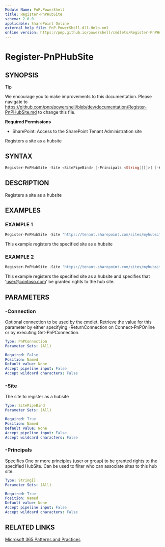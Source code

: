 ```yaml
---
Module Name: PnP.PowerShell
title: Register-PnPHubSite
schema: 2.0.0
applicable: SharePoint Online
external help file: PnP.PowerShell.dll-Help.xml
online version: https://pnp.github.io/powershell/cmdlets/Register-PnPHubSite.html
---
```

 
# Register-PnPHubSite

## SYNOPSIS

> [!TIP]
> We encourage you to make improvements to this documentation. Please navigate to https://github.com/pnp/powershell/blob/dev/documentation/Register-PnPHubSite.md to change this file.


**Required Permissions**

* SharePoint: Access to the SharePoint Tenant Administration site

Registers a site as a hubsite

## SYNTAX

```powershell
Register-PnPHubSite -Site <SitePipeBind> [-Principals <String[][]>] [-Connection <PnPConnection>] [<CommonParameters>]
```

## DESCRIPTION
Registers a site as a hubsite

## EXAMPLES

### EXAMPLE 1
```powershell
Register-PnPHubSite -Site "https://tenant.sharepoint.com/sites/myhubsite"
```

This example registers the specified site as a hubsite

### EXAMPLE 2
```powershell
Register-PnPHubSite -Site "https://tenant.sharepoint.com/sites/myhubsite" -Principals "user@contoso.com"
```

This example registers the specified site as a hubsite and specifies that 'user@contoso.com' be granted rights to the hub site.

## PARAMETERS

### -Connection
Optional connection to be used by the cmdlet. Retrieve the value for this parameter by either specifying -ReturnConnection on Connect-PnPOnline or by executing Get-PnPConnection.

```yaml
Type: PnPConnection
Parameter Sets: (All)

Required: False
Position: Named
Default value: None
Accept pipeline input: False
Accept wildcard characters: False
```

### -Site
The site to register as a hubsite

```yaml
Type: SitePipeBind
Parameter Sets: (All)

Required: True
Position: Named
Default value: None
Accept pipeline input: False
Accept wildcard characters: False
```

### -Principals
Specifies One or more principles (user or group) to be granted rights to the specified HubSite. Can be used to filter who can associate sites to this hub site.

```yaml
Type: String[]
Parameter Sets: (All)

Required: True
Position: Named
Default value: None
Accept pipeline input: False
Accept wildcard characters: False
```

## RELATED LINKS

[Microsoft 365 Patterns and Practices](https://aka.ms/m365pnp)

